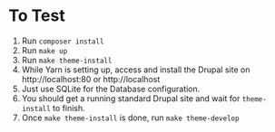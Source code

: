 # To Test
1. Run `composer install`
2. Run `make up`
3. Run `make theme-install`
4. While Yarn is setting up, access and install the Drupal site on http://localhost:80 or http://localhost
5. Just use SQLite for the Database configuration.
6. You should get a running standard Drupal site and wait for `theme-install` to finish.
7. Once `make theme-install` is done, run `make theme-develop`
